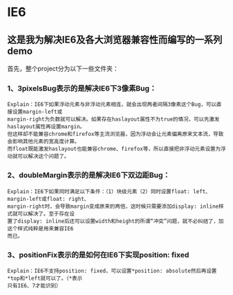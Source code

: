 IE6
===

这是我为解决IE6及各大浏览器兼容性而编写的一系列demo
----------------------------------------------------
首先，整个project分为以下一些文件夹：

### 1、3pixelsBug表示的是解决IE6下3像素Bug：

    Explain：IE6下如果浮动元素与非浮动元素相连，就会出现两者间隔3像素这个Bug，可以直接设置margin-left或  
    margin-right为负数就可以解决。如果存在haslayout属性不为true的情况，可以先激发haslayout属性再设置margin。
    但这样却不能兼容chrome和firefox等主流浏览器，因为浮动会让元素偏离原来文本流，导致会影响其他元素的宽高度计算。
    而float既能激发haslayout也能兼容chrome、firefox等，所以直接把非浮动元素设置为浮动就可以解决这个问题了。

### 2、doubleMargin表示的是解决IE6下双边距Bug：

    Explain：IE6下如果同时满足以下条件：（1）块级元素（2）同时设置float: left、margin-left或float: right、
    margin-right时，会导致margin变成原来的两倍，这时候只需要添加display: inline样式就可以解决了。至于存在设
    置了display: inline后还可以设置width和height的所谓“冲突”问题，就不必纠结了，加这个样式纯粹是用来兼容IE6
    而已。

### 3、positionFix表示的是如何在IE6下实现position: fixed
    Explain：IE6不支持position: fixed，可以设置*position: absolute然后再设置*top和*left就可以了。（*表示
    只有IE6、7才能识别）
